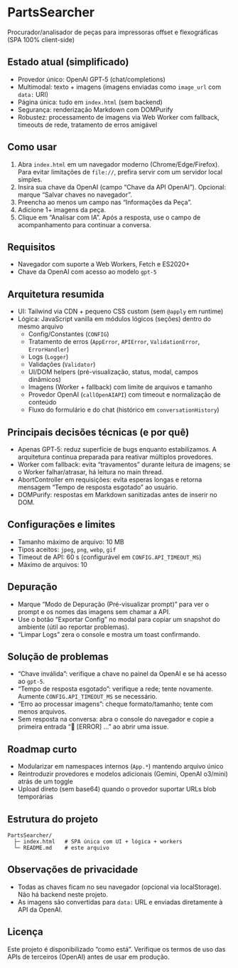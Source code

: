 # PartsSearcher
Procurador/analisador de peças para impressoras offset e flexográficas (SPA 100% client-side)

## Estado atual (simplificado)
- Provedor único: OpenAI GPT‑5 (chat/completions)
- Multimodal: texto + imagens (imagens enviadas como `image_url` com `data:` URI)
- Página única: tudo em `index.html` (sem backend)
- Segurança: renderização Markdown com DOMPurify
- Robustez: processamento de imagens via Web Worker com fallback, timeouts de rede, tratamento de erros amigável

## Como usar
1. Abra `index.html` em um navegador moderno (Chrome/Edge/Firefox). Para evitar limitações de `file://`, prefira servir com um servidor local simples.
2. Insira sua chave da OpenAI (campo “Chave da API OpenAI”). Opcional: marque “Salvar chaves no navegador”.
3. Preencha ao menos um campo nas “Informações da Peça”.
4. Adicione 1+ imagens da peça.
5. Clique em “Analisar com IA”. Após a resposta, use o campo de acompanhamento para continuar a conversa.

## Requisitos
- Navegador com suporte a Web Workers, Fetch e ES2020+
- Chave da OpenAI com acesso ao modelo `gpt-5`

## Arquitetura resumida
- UI: Tailwind via CDN + pequeno CSS custom (sem `@apply` em runtime)
- Lógica: JavaScript vanilla em módulos lógicos (seções) dentro do mesmo arquivo
  - Config/Constantes (`CONFIG`)
  - Tratamento de erros (`AppError`, `APIError`, `ValidationError`, `ErrorHandler`)
  - Logs (`Logger`)
  - Validações (`Validator`)
  - UI/DOM helpers (pré-visualização, status, modal, campos dinâmicos)
  - Imagens (Worker + fallback) com limite de arquivos e tamanho
  - Provedor OpenAI (`callOpenAIAPI`) com timeout e normalização de conteúdo
  - Fluxo do formulário e do chat (histórico em `conversationHistory`)

## Principais decisões técnicas (e por quê)
- Apenas GPT‑5: reduz superfície de bugs enquanto estabilizamos. A arquitetura continua preparada para reativar múltiplos provedores.
- Worker com fallback: evita “travamentos” durante leitura de imagens; se o Worker falhar/atrasar, há leitura no main thread.
- AbortController em requisições: evita esperas longas e retorna mensagem “Tempo de resposta esgotado” ao usuário.
- DOMPurify: respostas em Markdown sanitizadas antes de inserir no DOM.

## Configurações e limites
- Tamanho máximo de arquivo: 10 MB
- Tipos aceitos: `jpeg`, `png`, `webp`, `gif`
- Timeout de API: 60 s (configurável em `CONFIG.API_TIMEOUT_MS`)
- Máximo de arquivos: 10

## Depuração
- Marque “Modo de Depuração (Pré-visualizar prompt)” para ver o prompt e os nomes das imagens sem chamar a API.
- Use o botão “Exportar Config” no modal para copiar um snapshot do ambiente (útil ao reportar problemas).
- “Limpar Logs” zera o console e mostra um toast confirmando.

## Solução de problemas
- “Chave inválida”: verifique a chave no painel da OpenAI e se há acesso ao `gpt-5`.
- “Tempo de resposta esgotado”: verifique a rede; tente novamente. Aumente `CONFIG.API_TIMEOUT_MS` se necessário.
- “Erro ao processar imagens”: cheque formato/tamanho; tente com menos arquivos.
- Sem resposta na conversa: abra o console do navegador e copie a primeira entrada “🚨 [ERROR] …” ao abrir uma issue.

## Roadmap curto
- Modularizar em namespaces internos (`App.*`) mantendo arquivo único
- Reintroduzir provedores e modelos adicionais (Gemini, OpenAI o3/mini) atrás de um toggle
- Upload direto (sem base64) quando o provedor suportar URLs blob temporárias

## Estrutura do projeto
```
PartsSearcher/
  ├─ index.html   # SPA única com UI + lógica + workers
  └─ README.md    # este arquivo
```

## Observações de privacidade
- Todas as chaves ficam no seu navegador (opcional via localStorage). Não há backend neste projeto.
- As imagens são convertidas para `data:` URL e enviadas diretamente à API da OpenAI.

## Licença
Este projeto é disponibilizado “como está”. Verifique os termos de uso das APIs de terceiros (OpenAI) antes de usar em produção.
